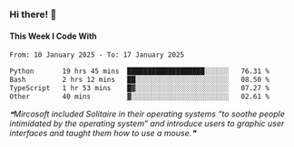### Hi there! 👋

#### This Week I Code With
<!--START_SECTION:waka-->

```txt
From: 10 January 2025 - To: 17 January 2025

Python       19 hrs 45 mins  ███████████████████░░░░░░   76.31 %
Bash         2 hrs 12 mins   ██░░░░░░░░░░░░░░░░░░░░░░░   08.50 %
TypeScript   1 hr 53 mins    █▓░░░░░░░░░░░░░░░░░░░░░░░   07.27 %
Other        40 mins         ▓░░░░░░░░░░░░░░░░░░░░░░░░   02.61 %
```

<!--END_SECTION:waka-->

<!--STARTS_HERE_QUOTE_README-->
<i>❝Mircosoft included Solitaire in their operating systems “to soothe people intimidated by the operating system” and introduce users to graphic user interfaces and taught them how to use a mouse.❞</i>
<!--ENDS_HERE_QUOTE_README-->

